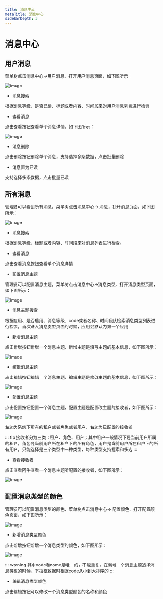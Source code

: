 ```yaml
---
title: 消息中心
metaTitle: 消息中心
sidebarDepth: 3
---
```


# 消息中心

## 用户消息

菜单树点击消息中心->用户消息，打开用户消息页面，如下图所示：

<img :src="$withBase('/userManual/userMsg.png')" alt="image">

* 消息搜索

根据消息等级、是否已读、标题或者内容、时间段来对用户消息列表进行检索

* 查看消息

点击查看按钮查看单个消息详情，如下图所示：

<img :src="$withBase('/userManual/viewUserMsg.png')" alt="image">

* 消息删除

点击删除按钮删除单个消息，支持选择多条数据，点击批量删除

* 消息置为已读

支持选择多条数据，点击批量已读


## 所有消息

管理员可以看到所有消息，菜单树点击消息中心-> 消息，打开消息页面，如下图所示：

<img :src="$withBase('/userManual/adminMsg.png')" alt="image">

* 消息搜索

根据消息等级、标题或者内容、时间段来对消息列表进行检索。

* 查看消息

点击查看消息按钮查看单个消息详情

* 配置消息主题

管理员可以配置消息主题，菜单树点击消息中心->消息类型，打开消息类型页面，如下图所示：

<img :src="$withBase('/userManual/typeConfig.png')" alt="image">

* 消息主题搜索

根据应用、是否启用、消息等级、code或者名称、时间段队检索消息类型列表进行检索，首次进入消息类型页面的时候，应用会默认为第一个应用

* 新增消息主题

点击新增按钮新增一个消息主题，新增主题是填写主题的基本信息，如下图所示：

<img :src="$withBase('/userManual/addType.png')" alt="image">

* 编辑消息主题

点击编辑按钮编辑一个消息主题，编辑主题是修改主题的基本信息，如下图所示：

<img :src="$withBase('/userManual/editType.png')" alt="image">

* 配置消息主题

点击配置按钮配置一个消息主题，配置主题是配置改主题的接收者，如下图所示：

<img :src="$withBase('/userManual/typeConfig.png')" alt="image">

左边为系统下所有的租户或者角色或者用户，右边为已配置的接收者

::: tip
接收者分为三类：租户、角色、用户；其中租户一般情况下是当前用户所属的租户，角色是当前用户所在租户下的所有角色，用户是当前用户所在租户下的所有用户，只能选择是三个类型中一种类型，每种类型支持搜索和多选
:::

* 查看接收者

点击查看阿牛查看一个消息主题所配置的接收者，如下图所示：

<img :src="$withBase('/userManual/viewReceives.png')" alt="image">


## 配置消息类型的颜色

管理员可以配置消息类型的颜色，菜单树点击消息中心-> 配置颜色，打开配置颜色页面，如下图所示：

<img :src="$withBase('/userManual/color.png')" alt="image">

* 新增消息类型颜色

点击新增按钮新增一个消息类型的颜色，如下图所示：

<img :src="$withBase('/userManual/addColor.png')" alt="image">

::: warning
其中code和name是唯一的，不能重复，在新增一个消息主题选择消息类型的时候，下拉框数据时根据code从小到大排序的
:::

* 编辑消息类型颜色

点击编辑按钮可以修改一个消息类型颜色的名称和颜色


